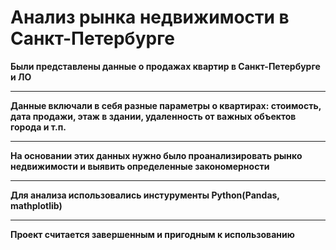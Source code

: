 # Анализ рынка недвижимости в Санкт-Петербурге
**Были представлены данные о продажах квартир в Санкт-Петербурге и ЛО**
____
**Данные включали в себя разные параметры о квартирах: стоимость, дата продажи, этаж в здании, удаленность от важных объектов города и т.п.**
____
**На основании этих данных нужно было проанализировать рынко недвижимости и выявить определенные закономерности**
____
**Для анализа использовались инстурументы Python(Pandas, mathplotlib)**
____
**Проект считается завершенным и пригодным к использованию**

